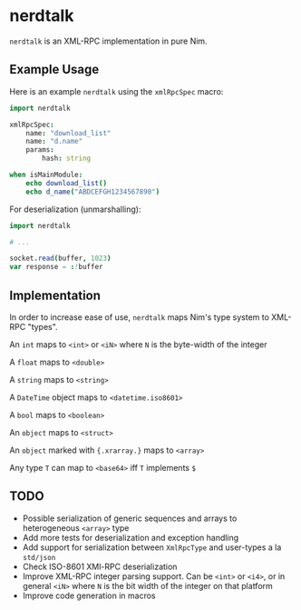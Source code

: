 # nerdtalk

`nerdtalk` is an XML-RPC implementation in pure Nim.

## Example Usage

Here is an example `nerdtalk` using the `xmlRpcSpec` macro:

```nim
import nerdtalk

xmlRpcSpec:
    name: "download_list"
    name: "d.name"
    params:
        hash: string

when isMainModule:
    echo download_list()
    echo d_name("ABDCEFGH1234567890")
```

For deserialization (unmarshalling):

```nim
import nerdtalk

# ...

socket.read(buffer, 1023)
var response = :!buffer
```

## Implementation

In order to increase ease of use, `nerdtalk` maps Nim's type system
to XML-RPC "types".

An `int` maps to `<int>` or `<iN>` where `N` is the byte-width of the integer

A `float` maps to `<double>`

A `string` maps to `<string>`

A `DateTime` object maps to `<datetime.iso8601>`

A `bool` maps to `<boolean>`

An `object` maps to `<struct>`

An `object` marked with  `{.xrarray.}` maps to `<array>`

Any type `T` can map to `<base64>` iff `T` implements `$`

## TODO

- Possible serialization of generic sequences and arrays to heterogeneous `<array>` type
- Add more tests for deserialization and exception handling
- Add support for serialization between `XmlRpcType` and user-types a la `std/json`
- Check ISO-8601 XMl-RPC deserialization
- Improve XML-RPC integer parsing support. Can be `<int>` or `<i4>`, or in general `<iN>`
where `N` is the bit width of the integer on that platform
- Improve code generation in macros
